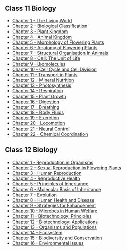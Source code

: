 <section id="class11">
  <h2>Class 11 Biology</h2>
  <ul>
    <li><a href="notes/class11/ch1.pdf" download>Chapter 1 - The Living World</a></li>
    <li><a href="notes/class11/ch2.pdf" download>Chapter 2 - Biological Classification</a></li>
    <li><a href="notes/class11/ch3.pdf" download>Chapter 3 - Plant Kingdom</a></li>
    <li><a href="notes/class11/ch4.pdf" download>Chapter 4 - Animal Kingdom</a></li>
    <li><a href="notes/class11/ch5.pdf" download>Chapter 5 - Morphology of Flowering Plants</a></li>
    <li><a href="notes/class11/ch6.pdf" download>Chapter 6 - Anatomy of Flowering Plants</a></li>
    <li><a href="notes/class11/ch7.pdf" download>Chapter 7 - Structural Organisation in Animals</a></li>
    <li><a href="notes/class11/ch8.pdf" download>Chapter 8 - Cell: The Unit of Life</a></li>
    <li><a href="notes/class11/ch9.pdf" download>Chapter 9 - Biomolecules</a></li>
    <li><a href="notes/class11/ch10.pdf" download>Chapter 10 - Cell Cycle and Cell Division</a></li>
    <li><a href="notes/class11/ch11.pdf" download>Chapter 11 - Transport in Plants</a></li>
    <li><a href="notes/class11/ch12.pdf" download>Chapter 12 - Mineral Nutrition</a></li>
    <li><a href="notes/class11/ch13.pdf" download>Chapter 13 - Photosynthesis</a></li>
    <li><a href="notes/class11/ch14.pdf" download>Chapter 14 - Respiration</a></li>
    <li><a href="notes/class11/ch15.pdf" download>Chapter 15 - Plant Growth</a></li>
    <li><a href="notes/class11/ch16.pdf" download>Chapter 16 - Digestion</a></li>
    <li><a href="notes/class11/ch17.pdf" download>Chapter 17 - Breathing</a></li>
    <li><a href="notes/class11/ch18.pdf" download>Chapter 18 - Body Fluids</a></li>
    <li><a href="notes/class11/ch19.pdf" download>Chapter 19 - Excretion</a></li>
    <li><a href="notes/class11/ch20.pdf" download>Chapter 20 - Locomotion</a></li>
    <li><a href="notes/class11/ch21.pdf" download>Chapter 21 - Neural Control</a></li>
    <li><a href="notes/class11/ch22.pdf" download>Chapter 22 - Chemical Coordination</a></li>
  </ul>
</section>

<section id="class12">
  <h2>Class 12 Biology</h2>
  <ul>
    <li><a href="notes/class12/ch1.pdf" download>Chapter 1 - Reproduction in Organisms</a></li>
    <li><a href="notes/class12/ch2.pdf" download>Chapter 2 - Sexual Reproduction in Flowering Plants</a></li>
    <li><a href="notes/class12/ch3.pdf" download>Chapter 3 - Human Reproduction</a></li>
    <li><a href="notes/class12/ch4.pdf" download>Chapter 4 - Reproductive Health</a></li>
    <li><a href="notes/class12/ch5.pdf" download>Chapter 5 - Principles of Inheritance</a></li>
    <li><a href="notes/class12/ch6.pdf" download>Chapter 6 - Molecular Basis of Inheritance</a></li>
    <li><a href="notes/class12/ch7.pdf" download>Chapter 7 - Evolution</a></li>
    <li><a href="notes/class12/ch8.pdf" download>Chapter 8 - Human Health and Disease</a></li>
    <li><a href="notes/class12/ch9.pdf" download>Chapter 9 - Strategies for Enhancement</a></li>
    <li><a href="notes/class12/ch10.pdf" download>Chapter 10 - Microbes in Human Welfare</a></li>
    <li><a href="notes/class12/ch11.pdf" download>Chapter 11 - Biotechnology: Principles</a></li>
    <li><a href="notes/class12/ch12.pdf" download>Chapter 12 - Biotechnology: Applications</a></li>
    <li><a href="notes/class12/ch13.pdf" download>Chapter 13 - Organisms and Populations</a></li>
    <li><a href="notes/class12/ch14.pdf" download>Chapter 14 - Ecosystem</a></li>
    <li><a href="notes/class12/ch15.pdf" download>Chapter 15 - Biodiversity and Conservation</a></li>
    <li><a href="notes/class12/ch16.pdf" download>Chapter 16 - Environmental Issues</a></li>
  </ul>
</section>

